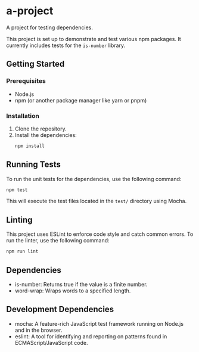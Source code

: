 # a-project

A project for testing dependencies.

This project is set up to demonstrate and test various npm packages. It currently includes tests for the `is-number` library.

## Getting Started

### Prerequisites

*   Node.js
*   npm (or another package manager like yarn or pnpm)

### Installation

1.  Clone the repository.
2.  Install the dependencies:
    ```sh
    npm install
    ```

## Running Tests

To run the unit tests for the dependencies, use the following command:

```sh
npm test
```

This will execute the test files located in the `test/` directory using Mocha.

## Linting

This project uses ESLint to enforce code style and catch common errors. To run the linter, use the following command:

```sh
npm run lint
```

## Dependencies

*   is-number: Returns true if the value is a finite number.
*   word-wrap: Wraps words to a specified length.

## Development Dependencies

*   mocha: A feature-rich JavaScript test framework running on Node.js and in the browser.
*   eslint: A tool for identifying and reporting on patterns found in ECMAScript/JavaScript code.

